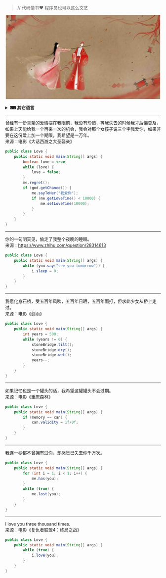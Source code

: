 > // 代码情书❤ 程序员也可以这么文艺

<p align="center">
	<img src="images/banner.jpg" width="500"/>
</p>

<details>
<summary><b>⌨ 其它语言</b></summary>
<br />

* [PHP](PHP.md)

</details>

---

曾经有一份真挚的爱情摆在我眼前，我没有珍惜，等我失去的时候我才后悔莫及，如果上天能给我一个再来一次的机会，我会对那个女孩子说三个字我爱你，如果非要在这份爱上加一个期限，我希望是一万年。  
来源：电影《大话西游之大圣娶亲》
```java
public class Love {
    public static void main(String[] args) {
        boolean love = true;
        while (love) {
            love = false;
        }
        me.regret();
        if (god.getChance()) {
            me.sayToHer("我爱你");
            if (me.getLoveTime() < 10000) {
                me.setLoveTime(10000);
            }
        }
    }
}
```

---

你的一句明天见，偷走了我整个夜晚的睡眠。  
来源：https://www.zhihu.com/question/28314613
```java
public class Love {
    public static void main(String[] args) {
        while (you.say("see you tomorrow")) {
            i.sleep = 0;
        }
    }
}
```

---

我愿化身石桥，受五百年风吹，五百年日晒，五百年雨打，但求此少女从桥上走过。  
来源：电影《剑雨》
```java
public class Love {
    public static void main(String[] args) {
        int years = 500;
        while (years != 0) {
            stoneBridge.tilt();
            stoneBridge.dry();
            stoneBridge.wet();
            years--;
        }
    }
}
```

---

如果记忆也是一个罐头的话，我希望这罐罐头不会过期。  
来源：电影《重庆森林》
```java
public class Love {
    public static void main(String[] args) {
        if (memory == can) {
            can.validity = 1f/0f;
        }
    }
}
```

---

我连一秒都不曾拥有过你，却感觉已失去你千万次。
```java
public class Love {
    public static void main(String[] args) {
        for (int i = 1; i < 1; i++) {
            me.has(you);
        }
        while (true) {
            me.lost(you);
        }
    }
}
```

---

I love you three thousand times.  
来源：电影《复仇者联盟4：终局之战》
```java
public class Love {
    public static void main(String[] args) {
        while (true) {
            i.love(you);
        }
    }
}
```